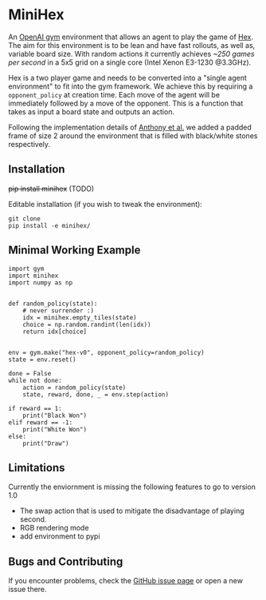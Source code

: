# MiniHex 

An [OpenAI gym](https://github.com/openai/gym/) environment that allows an 
agent to play the game of [Hex](https://en.wikipedia.org/wiki/Hex_(board_game)).
The aim for this environment is to be lean and have fast rollouts, as well as,
variable board size. With random actions it currently achieves *~250 games per 
second* in a 5x5 grid on a single core (Intel Xenon E3-1230 @3.3GHz).

Hex is a two player game and needs to be converted into a "single agent 
environment" to fit into the gym framework. We achieve this by requiring a
`opponent_policy` at creation time. Each move of the agent will be immediately
followed by a move of the opponent. This is a function that takes as input a
board state and outputs an action.

Following the implementation details of 
[Anthony et al.](https://arxiv.org/abs/1705.08439) we added a padded frame
of size 2 around the environment that is filled with black/white stones
respectively.

## Installation

~~pip install minihex~~ (TODO)

Editable installation (if you wish to tweak the environment):
```
git clone 
pip install -e minihex/
```

## Minimal Working Example

```
import gym
import minihex
import numpy as np


def random_policy(state):
    # never surrender :)
    idx = minihex.empty_tiles(state)
    choice = np.random.randint(len(idx))
    return idx[choice]


env = gym.make("hex-v0", opponent_policy=random_policy)
state = env.reset()

done = False
while not done:
    action = random_policy(state)
    state, reward, done, _ = env.step(action)

if reward == 1:
    print("Black Won")
elif reward == -1:
    print("White Won")
else:
    print("Draw")

```

## Limitations

Currently the enviornment is missing the following features to go to version 1.0

- The swap action that is used to mitigate the disadvantage of playing second.
- RGB rendering mode
- add environment to pypi

## Bugs and Contributing
If you encounter problems, check the [GitHub issue page](https://github.com/FirefoxMetzger/minihex/issues) or open a new issue there.